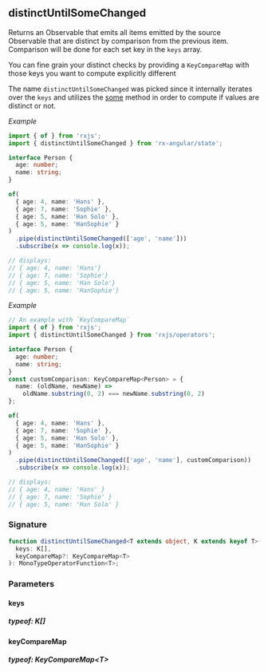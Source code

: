 ## distinctUntilSomeChanged

Returns an Observable that emits all items emitted by the source Observable that are distinct by comparison from
the previous item. Comparison will be done for each set key in the `keys` array.

You can fine grain your distinct checks by providing a `KeyCompareMap` with those keys you want to compute
explicitly different

The name `distinctUntilSomeChanged` was picked since it internally iterates over the `keys` and utilizes the
[some](https://developer.mozilla.org/de/docs/Web/JavaScript/Reference/Global_Objects/Array/some) method in order to
compute if values are distinct or not.

_Example_

```typescript
import { of } from 'rxjs';
import { distinctUntilSomeChanged } from 'rx-angular/state';

interface Person {
  age: number;
  name: string;
}

of(
  { age: 4, name: 'Hans' },
  { age: 7, name: 'Sophie' },
  { age: 5, name: 'Han Solo' },
  { age: 5, name: 'HanSophie' }
)
  .pipe(distinctUntilSomeChanged(['age', 'name']))
  .subscribe(x => console.log(x));

// displays:
// { age: 4, name: 'Hans'}
// { age: 7, name: 'Sophie'}
// { age: 5, name: 'Han Solo'}
// { age: 5, name: 'HanSophie'}
```

_Example_

```typescript
// An example with `KeyCompareMap`
import { of } from 'rxjs';
import { distinctUntilSomeChanged } from 'rxjs/operators';

interface Person {
  age: number;
  name: string;
}
const customComparison: KeyCompareMap<Person> = {
  name: (oldName, newName) =>
    oldName.substring(0, 2) === newName.substring(0, 2)
};

of(
  { age: 4, name: 'Hans' },
  { age: 7, name: 'Sophie' },
  { age: 5, name: 'Han Solo' },
  { age: 5, name: 'HanSophie' }
)
  .pipe(distinctUntilSomeChanged(['age', 'name'], customComparison))
  .subscribe(x => console.log(x));

// displays:
// { age: 4, name: 'Hans' }
// { age: 7, name: 'Sophie' }
// { age: 5, name: 'Han Solo' }
```

### Signature

```typescript
function distinctUntilSomeChanged<T extends object, K extends keyof T>(
  keys: K[],
  keyCompareMap?: KeyCompareMap<T>
): MonoTypeOperatorFunction<T>;
```

### Parameters

#### keys

##### typeof: K[]

#### keyCompareMap

##### typeof: KeyCompareMap&#60;T&#62;
